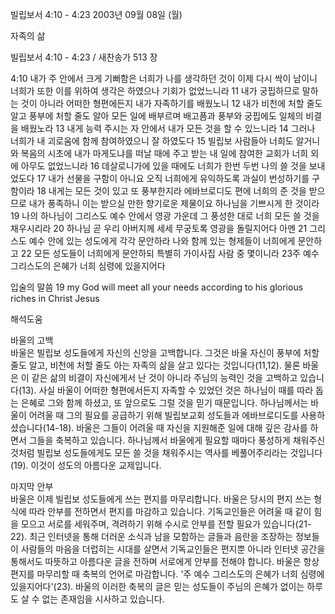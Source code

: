 빌립보서 4:10 - 4:23 
2003년 09월 08일 (월)

자족의 삶



빌립보서 4:10 - 4:23 / 새찬송가 513 장


4:10 내가 주 안에서 크게 기뻐함은 너희가 나를 생각하던 것이 이제 다시 싹이 남이니 너희가 또한 이를 위하여 생각은 하였으나 기회가 없었느니라 11 내가 궁핍하므로 말하는 것이 아니라 어떠한 형편에든지 내가 자족하기를 배웠노니 12 내가 비천에 처할 줄도 알고 풍부에 처할 줄도 알아 모든 일에 배부르며 배고픔과 풍부와 궁핍에도 일체의 비결을 배웠노라 13 내게 능력 주시는 자 안에서 내가 모든 것을 할 수 있느니라 14 그러나 너희가 내 괴로움에 함께 참여하였으니 잘 하였도다 15 빌립보 사람들아 너희도 알거니와 복음의 시초에 내가 마게도냐를 떠날 때에 주고 받는 내 일에 참여한 교회가 너희 외에 아무도 없었느니라 16 데살로니가에 있을 때에도 너희가 한번 두번 나의 쓸 것을 보내었도다 17 내가 선물을 구함이 아니요 오직 너희에게 유익하도록 과실이 번성하기를 구함이라 18 내게는 모든 것이 있고 또 풍부한지라 에바브로디도 편에 너희의 준 것을 받으므로 내가 풍족하니 이는 받으실 만한 향기로운 제물이요 하나님을 기쁘시게 한 것이라 19 나의 하나님이 그리스도 예수 안에서 영광 가운데 그 풍성한 대로 너희 모든 쓸 것을 채우시리라 20 하나님 곧 우리 아버지께 세세 무궁토록 영광을 돌릴지어다 아멘 21 그리스도 예수 안에 있는 성도에게 각각 문안하라 나와 함께 있는 형제들이 너희에게 문안하고 22 모든 성도들이 너희에게 문안하되 특별히 가이사집 사람 중 몇이니라 23주 예수 그리스도의 은혜가 너희 심령에 있을지어다 

입술의 말씀 
19 my God will meet all your needs according to his glorious riches in Christ Jesus

해석도움





바울의 고백  
바울은 빌립보 성도들에게 자신의 신앙을 고백합니다. 그것은 바울 자신이 풍부에 처할 줄도 알고, 비천에 처할 줄도 아는 자족의 삶을 살고 있다는 것입니다(11,12). 물론 바울은 이 같은 삶의 비결이 자신에게서 난 것이 아니라 주님의 능력인 것을 고백하고 있습니다(13). 사실 바울이 어떠한 형편에서든지 자족할 수 있었던 것은 하나님이 때를 따라 돕는 은혜로 그와 함께 하셨고, 또 앞으로도 그럴 것을 믿기 때문입니다. 하나님께서는 바울이 어려울 때 그의 필요를 공급하기 위해 빌립보교회 성도들과 에바브로디도를 사용하셨습니다(14-18). 바울은 그들이 어려울 때 자신을 지원해준 일에 대해 깊은 감사를 하면서 그들을 축복하고 있습니다. 하나님께서 바울에게 필요할 때마다 풍성하게 채워주신 것처럼 빌립보 성도들에게도 모든 쓸 것을 채워주시는 역사를 베풀어주리라는 것입니다(19). 이것이 성도의 아름다운 교제입니다.  

마지막 안부  
바울은 이제 빌립보 성도들에게 쓰는 편지를 마무리합니다. 바울은 당시의 편지 쓰는 형식에 따라 안부를 전하면서 편지를 마감하고 있습니다. 기독교인들은 어려울 때 같이 힘을 모으고 서로를 세워주며, 격려하기 위해 수시로 안부를 전할 필요가 있습니다(21-22). 최근 인터넷을 통해 더러운 소식과 남을 모함하는 글들과 음란을 조장하는 정보들이 사람들의 마음을 더럽히는 시대를 살면서 기독교인들은 편지뿐 아니라 인터넷 공간을 통해서도 따뜻하고 아름다운 글을 전하며 서로에게 안부를 전해야 합니다. 바울은 항상 편지를 마무리할 때 축복의 언어로 마감합니다. '주 예수 그리스도의 은혜가 너희 심령에 있을지어다'(23). 바울의 이러한 축복의 글은 믿는 성도들이 주님의 은혜가 없이는 하루도 살 수 없는 존재임을 시사하고 있습니다.